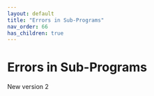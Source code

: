 ```yaml
---
layout: default
title: "Errors in Sub-Programs"
nav_order: 66
has_children: true
---
```

# Errors in Sub-Programs
  
New version 2